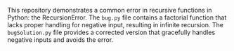 This repository demonstrates a common error in recursive functions in Python: the RecursionError. The `bug.py` file contains a factorial function that lacks proper handling for negative input, resulting in infinite recursion. The `bugSolution.py` file provides a corrected version that gracefully handles negative inputs and avoids the error.